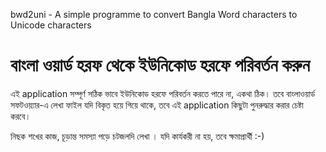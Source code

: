 bwd2uni - A simple programme to convert Bangla Word characters to Unicode characters

<h1>বাংলা ওয়ার্ড হরফ থেকে ইউনিকোড হরফে পরিবর্তন করুন </h1>

এই application সম্পূর্ণ সঠিক ভাবে ইউনিকোড হরফে পরিবর্তন করতে পারে না, একথা ঠিক।
তবে বাংলাওয়ার্ড সফটওয়্যার-এ লেখা ফাইল যদি বিকৃত হয়ে গিয়ে থাকে, তবে এই application কিছুটা পুনরুদ্ধার করার চেষ্টা করবে।

নিছক শখের কাজ, চূড়ান্ত সমস্যা পড়ে চটজলদি লেখা । যদি কার্যকরী না হয়, তবে ক্ষমাপ্রার্থী :-)
